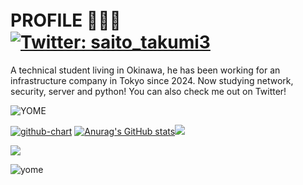 # PROFILE 💩🤢🤮　[![Twitter: saito_takumi3](https://img.shields.io/twitter/follow/saito_takumi3?style=social)](https://twitter.com/saito_takumi3) 

A technical student living in Okinawa, he has been working for an infrastructure company in Tokyo since 2024.
Now studying network, security, server and python!
You can also check me out on Twitter!

![YOME](https://j.gifs.com/jYNZqy.gif)

<!-- リポジトリステータス -->
[![github-chart](https://github-chart.vercel.app/api?user=itc-n22010)](https://github.com/rokumura7/github-chart)
[![Anurag's GitHub stats](https://github-readme-stats.vercel.app/api?username=itc-n22010&theme=yeblu)](https://github.com/anuraghazra/github-readme-stats)![](http://github-profile-summary-cards.vercel.app/api/cards/repos-per-language?username=itc-n22010&theme=yeblu)
<!-- ソースコード統計 -->


![](http://github-profile-summary-cards.vercel.app/api/cards/profile-details?username=itc-n22010&theme=yeblu)


![yome](https://assets.st-note.com/production/uploads/images/78191824/picture_pc_f1a389e97b79ec0baff0ec7459b4d075.gif?width=800)

